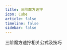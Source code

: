 ```yaml
---
title: 三阶魔方速拧
icon: Cube
article: false
timeline: false
sidebar: false
---
```


三阶魔方速拧相关公式及技巧

<Catalog base='/3x3x3/' level='1' />
